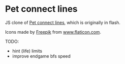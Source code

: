 # Pet connect lines

JS clone of  [Pet connect lines](http://www.gamesforwork.com/games/play-7936-Pet_Connect_Lines_2004-Flash_Game), which is originally in flash.

Icons made by [Freepik](https://www.flaticon.com/authors/freepik) from www.flaticon.com. 

TODO:

- hint (life) limits
- improve endgame bfs speed
